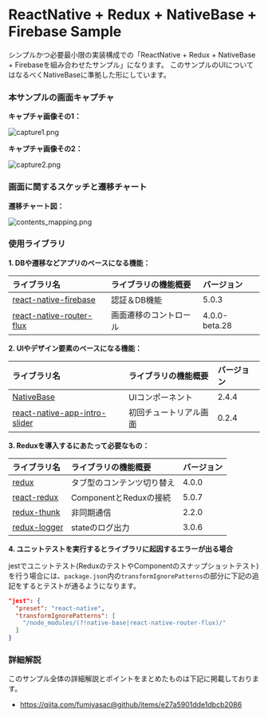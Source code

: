 # ReactNative + Redux + NativeBase + Firebase Sample

シンプルかつ必要最小限の実装構成での「ReactNative + Redux + NativeBase + Firebaseを組み合わせたサンプル」になります。
このサンプルのUIについてはなるべくNativeBaseに準拠した形にしています。

### 本サンプルの画面キャプチャ

__キャプチャ画像その1：__

![capture1.png](https://qiita-image-store.s3.amazonaws.com/0/17400/07ef4fbc-105c-2c20-19d3-a79fafc0681e.png)

__キャプチャ画像その2：__

![capture2.png](https://qiita-image-store.s3.amazonaws.com/0/17400/253f2797-f666-fcda-f8e7-fa098bf46bca.png)


### 画面に関するスケッチと遷移チャート

__遷移チャート図：__

![contents_mapping.png](https://qiita-image-store.s3.amazonaws.com/0/17400/323a02b7-1af4-8acb-cfa3-cc01ef7ba275.png)

### 使用ライブラリ

__1. DBや遷移などアプリのベースになる機能：__

| ライブラリ名 | ライブラリの機能概要 | バージョン |
|:-----------|:------------|:------------|
|[react-native-firebase](https://github.com/invertase/react-native-firebase) |認証＆DB機能 |5.0.3 |
|[react-native-router-flux](https://github.com/aksonov/react-native-router-flux) |画面遷移のコントロール |4.0.0-beta.28 |

__2. UIやデザイン要素のベースになる機能：__

| ライブラリ名 | ライブラリの機能概要 | バージョン |
|:-----------|:------------|:------------|
|[NativeBase](https://github.com/GeekyAnts/NativeBase) |UIコンポーネント |2.4.4 |
|[react-native-app-intro-slider](https://github.com/Jacse/react-native-app-intro-slider) |初回チュートリアル画面 |0.2.4 |

__3. Reduxを導入するにあたって必要なもの：__

| ライブラリ名 | ライブラリの機能概要 | バージョン |
|:-----------|:------------|:------------|
|[redux](https://github.com/reduxjs/redux) |タブ型のコンテンツ切り替え |4.0.0 |
|[react-redux](https://github.com/reduxjs/react-redux) |ComponentとReduxの接続 |5.0.7 |
|[redux-thunk](https://github.com/reduxjs/redux-thunk) |非同期通信 |2.2.0 |
|[redux-logger](https://github.com/evgenyrodionov/redux-logger) |stateのログ出力 |3.0.6 |

__4. ユニットテストを実行するとライブラリに起因するエラーが出る場合__

jestでユニットテスト(ReduxのテストやComponentのスナップショットテスト)を行う場合には、`package.json`内の`transformIgnorePatterns`の部分に下記の追記をするとテストが通るようになります。

```json:package.json
"jest": {
  "preset": "react-native",
  "transformIgnorePatterns": [
    "/node_modules/(?!native-base|react-native-router-flux)/"
  ]
}
```

### 詳細解説

このサンプル全体の詳細解説とポイントをまとめたものは下記に掲載しております。
+ https://qiita.com/fumiyasac@github/items/e27a5901dde1dbcb2086
